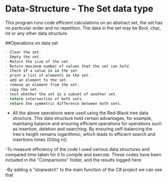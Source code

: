 # Data-Structure - The Set data type

This program runs code efficient calculations on an abstract set, the set has no particular order and no repetition. The data in the set may be Bool, char, int or any other data structure.

##Operations on data set
```C#
- Clear the set.
- Empty the set.
- Return the size of the set.
- Return maximum number of values that the set can hold.
- Check if a value is in the set.
- print a list of elements in the set.
- add an element to the set.
- remove an element from the set.
- copy the set.
- test whether the set is a subset of another set.
- return intersection of both sets.
- return the symmetric difference between both sets.
```
- All the above operations were used using the Red-Black tree data structure. This data structure hold certain advantages, for example, maintaing balance and ensuring efficient operations for operations such as insertion, deletion and searching. By ensuring self-balancing the tree's height remains logarithmic, which leads to efficient search and insertions times (O(log n)).

-To measure efficiency of the code I used various data structures and compared time taken for it to compile and execute. These codes have been included in the "Comparisons" folder, and the results logged here: 

-By adding a "stopwatch" to the main function of the C# project we can see that 
